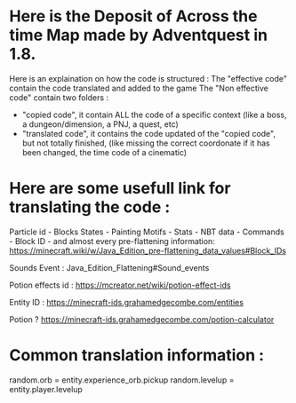 # Here is the Deposit of Across the time Map made by Adventquest in 1.8.

Here is an explaination on how the code is structured : 
The "effective code" contain the code translated and added to the game
The "Non effective code" contain two folders :
- "copied code", it contain ALL the code of a specific context (like a boss, a dungeon/dimension, a PNJ, a quest, etc) 
- "translated code", it contains the code updated of the "copied code", but not totally finished, (like missing the correct coordonate if it has been changed, the time code of a cinematic)


# Here are some usefull link for translating the code :

Particle id - Blocks States - Painting Motifs - Stats - NBT data - Commands - Block ID - and almost every pre-flattening information:
https://minecraft.wiki/w/Java_Edition_pre-flattening_data_values#Block_IDs

Sounds Event :
Java_Edition_Flattening#Sound_events

Potion effects id :
https://mcreator.net/wiki/potion-effect-ids

Entity ID : 
https://minecraft-ids.grahamedgecombe.com/entities

Potion ?
https://minecraft-ids.grahamedgecombe.com/potion-calculator


# Common translation information : 

random.orb = entity.experience_orb.pickup
random.levelup = entity.player.levelup
